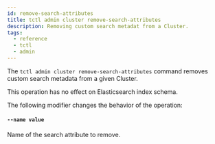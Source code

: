 ```yaml
---
id: remove-search-attributes
title: tctl admin cluster remove-search-attributes
description: Removing custom search metadat from a Cluster.
tags:
  - reference
  - tctl
  - admin
---
```


The `tctl admin cluster remove-search-attributes` command removes custom search metadata from a given Cluster.

This operation has no effect on Elasticsearch index schema.

The following modifier changes the behavior of the operation:

#### `--name value`

Name of the search attribute to remove.
